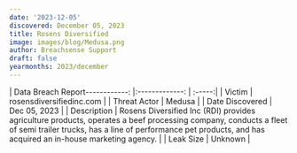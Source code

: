 ```yaml
---
date: '2023-12-05'
discovered: December 05, 2023
title: Rosens Diversified
image: images/blog/Medusa.png
author: Breachsense Support
draft: false
yearmonths: 2023/december
---
```


| Data Breach Report------------:     |:-------------:    | :-----:|
| Victim      | rosensdiversifiedinc.com      | 
| Threat Actor      | Medusa      | 
| Date Discovered      | Dec 05, 2023      | 
| Description      | Rosens Diversified Inc (RDI) provides agriculture products, operates a beef processing company, conducts a fleet of semi trailer trucks, has a line of performance pet products, and has acquired an in-house marketing agency.      | 
| Leak Size      | Unknown      | 

